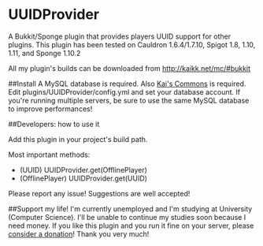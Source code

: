 # UUIDProvider
A Bukkit/Sponge plugin that provides players UUID support for other plugins.
This plugin has been tested on Cauldron 1.6.4/1.7.10, Spigot 1.8, 1.10, 1.11, and Sponge 1.10.2

All my plugin's builds can be downloaded from http://kaikk.net/mc/#bukkit

##Install
A MySQL database is required. Also [Kai's Commons](https://github.com/KaiKikuchi/KaisCommons/releases) is required.
Edit plugins/UUIDProvider/config.yml and set your database account.
If you're running multiple servers, be sure to use the same MySQL database to improve performances!

##Developers: how to use it

Add this plugin in your project's build path.

Most important methods:
- (UUID) UUIDProvider.get(OfflinePlayer)
- (OfflinePlayer) UUIDProvider.get(UUID)

Please report any issue! Suggestions are well accepted!

##Support my life!
I'm currently unemployed and I'm studying at University (Computer Science).
I'll be unable to continue my studies soon because I need money.
If you like this plugin and you run it fine on your server, please <a href='http://kaikk.net/mc/#donate'>consider a donation</a>!
Thank you very much!